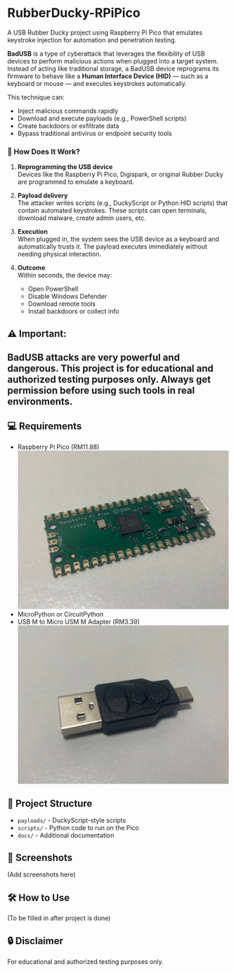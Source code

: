 # RubberDucky-RPiPico
A USB Rubber Ducky project using Raspberry Pi Pico that emulates keystroke injection for automation and penetration testing.

**BadUSB** is a type of cyberattack that leverages the flexibility of USB devices to perform malicious actions when plugged into a target system. Instead of acting like traditional storage, a BadUSB device reprograms its firmware to behave like a **Human Interface Device (HID)** — such as a keyboard or mouse — and executes keystrokes automatically.

This technique can:
- Inject malicious commands rapidly
- Download and execute payloads (e.g., PowerShell scripts)
- Create backdoors or exfiltrate data
- Bypass traditional antivirus or endpoint security tools

### 🧠 How Does It Work?

1. **Reprogramming the USB device**  
   Devices like the Raspberry Pi Pico, Digispark, or original Rubber Ducky are programmed to emulate a keyboard.

2. **Payload delivery**  
   The attacker writes scripts (e.g., DuckyScript or Python HID scripts) that contain automated keystrokes. These scripts can open terminals, download malware, create admin users, etc.

3. **Execution**  
   When plugged in, the system sees the USB device as a keyboard and automatically trusts it. The payload executes immediately without needing physical interaction.

4. **Outcome**  
   Within seconds, the device may:
   - Open PowerShell
   - Disable Windows Defender
   - Download remote tools
   - Install backdoors or collect info

## ⚠️ Important:
BadUSB attacks are very powerful and dangerous. This project is for educational and authorized testing purposes only. Always get permission before using such tools in real environments.
---

## 💻 Requirements
- Raspberry Pi Pico (RM11.88)
![Raspberry Pi Pico](Images/RaspberryPi%20Pico.jpg)
- MicroPython or CircuitPython
- USB M to Micro USM M Adapter (RM3.39)
![USB Adapter](Images/USB%20Adapter.jpg)

## 📂 Project Structure
- `payloads/` - DuckyScript-style scripts
- `scripts/` - Python code to run on the Pico
- `docs/` - Additional documentation

## 📸 Screenshots
(Add screenshots here)

## 🛠️ How to Use
(To be filled in after project is done)

## 🔒 Disclaimer
For educational and authorized testing purposes only.
